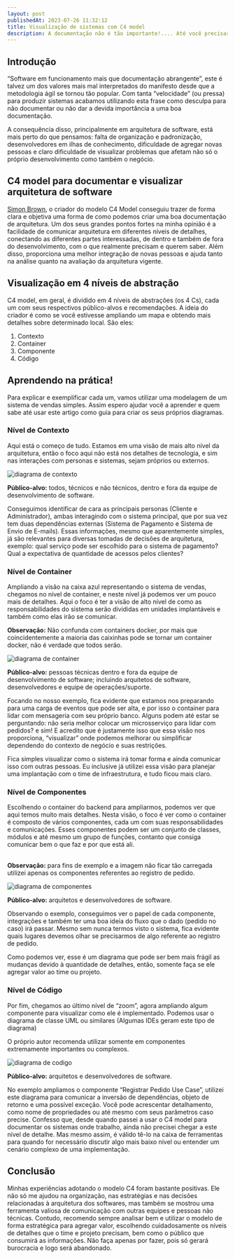 ```yaml
---
layout: post
publishedAt: 2023-07-26 11:32:12
title: Visualização de sistemas com C4 model
description: A documentação não é tão importante!.... Até você precisar dela
---
```

## Introdução

“Software em funcionamento mais que documentação abrangente”, este é talvez um dos valores mais mal interpretados do manifesto desde que a metodologia ágil se tornou tão popular. Com tanta “velocidade” (ou pressa) para produzir sistemas acabamos utilizando esta frase como desculpa para não documentar ou não dar a devida importância a uma boa documentação.

A consequência disso, principalmente em arquitetura de software, está mais perto do que pensamos: falta de organização e padronização, desenvolvedores em ilhas de conhecimento, dificuldade de agregar novas pessoas e claro dificuldade de visualizar problemas que afetam não só o próprio desenvolvimento como também o negócio.



## C4 model para documentar e visualizar arquitetura de software

[Simon Brown](https://simonbrown.je/), o criador do modelo C4 Model conseguiu trazer de forma clara e objetiva uma forma de como podemos criar uma boa documentação de arquitetura. Um dos seus grandes pontos fortes na minha opinião é a facilidade de comunicar arquitetura em diferentes níveis de detalhes, conectando as diferentes partes interessadas, de dentro e também de fora do desenvolvimento, com o que realmente precisam e querem saber. Além disso, proporciona uma melhor integração de novas pessoas e ajuda tanto na análise quanto na avaliação da arquitetura vigente.



## Visualização em 4 níveis de abstração

C4 model, em geral, é dividido em 4 níveis de abstrações (os 4 Cs), cada um com seus respectivos público-alvos e recomendações. A ideia do criador é como se você estivesse ampliando um mapa e obtendo mais detalhes sobre determinado local. São eles:

1. Contexto
2. Container
3. Componente
4. Código



## Aprendendo na prática!

Para explicar e exemplificar cada um, vamos utilizar uma modelagem de um sistema de vendas simples. Assim espero ajudar você a aprender e quem sabe até usar este artigo como guia para criar os seus próprios diagramas.

### Nível de Contexto

Aqui está o começo de tudo. Estamos em uma visão de mais alto nível da arquitetura, então o foco aqui não está nos detalhes de tecnologia, e sim nas interações com personas e sistemas, sejam próprios ou externos.

![diagrama de contexto](/images/contexto.png "Diagrama de contexto")

**Público-alvo:** todos, técnicos e não técnicos, dentro e fora da equipe de desenvolvimento de software.

Conseguimos identificar de cara as principais personas (Cliente e Administrador), ambas interagindo com o sistema principal, que por sua vez tem duas dependências externas (Sistema de Pagamento e Sistema de Envio de E-mails). Essas informações, mesmo que aparentemente simples, já são relevantes para diversas tomadas de decisões de arquitetura, exemplo: qual serviço pode ser escolhido para o sistema de pagamento? Qual a expectativa de quantidade de acessos pelos clientes?

### Nível de Container

Ampliando a visão na caixa azul representando o sistema de vendas, chegamos no nível de container, e neste nível já podemos ver um pouco mais de detalhes. Aqui o foco é ter a visão de alto nível de como as responsabilidades do sistema serão divididas em unidades implantáveis e também como elas irão se comunicar. 

**Observação:** Não confunda com containers docker, por mais que coincidentemente a maioria das caixinhas pode se tornar um container docker, não é verdade que todos serão.

![diagrama de container](/images/container.png "Diagrama de container")

**Público-alvo:** pessoas técnicas dentro e fora da equipe de desenvolvimento de software; incluindo arquitetos de software, desenvolvedores e equipe de operações/suporte.

Focando no nosso exemplo, fica evidente que estamos nos preparando para uma carga de eventos que pode ser alta, e por isso o container para lidar com mensageria com seu próprio banco. Alguns podem até estar se perguntando: não seria melhor colocar um microsserviço para lidar com pedidos? e sim! E acredito que é justamente isso que essa visão nos proporciona, “visualizar” onde podemos melhorar ou simplificar dependendo do contexto de negócio e suas restrições. 

Fica simples visualizar como o sistema irá tomar forma e ainda comunicar isso com outras pessoas. Eu inclusive já utilizei essa visão para planejar uma implantação com o time de infraestrutura, e tudo ficou mais claro.



### Nível de Componentes

Escolhendo o container do backend para ampliarmos, podemos ver que aqui temos muito mais detalhes. Nesta visão, o foco é ver como o container é composto de vários componentes, cada um com suas responsabilidades e comunicações. Esses componentes podem ser um conjunto de classes, módulos e até mesmo um grupo de funções, contanto que consiga comunicar bem o que faz e por que está ali.

**\
Observação:** para fins de exemplo e a imagem não ficar tão carregada utilizei apenas os componentes referentes ao registro de pedido.

![diagrama de componentes](/images/componente.png "Diagrama de componentes")

**Público-alvo:** arquitetos e desenvolvedores de software.

Observando o exemplo, conseguimos ver o papel de cada componente, integrações e também ter uma boa ideia do fluxo que o dado (pedido no caso) irá passar. Mesmo sem nunca termos visto o sistema, fica evidente quais lugares devemos olhar se precisarmos de algo referente ao registro de pedido.

Como podemos ver, esse é um diagrama que pode ser bem mais frágil as mudanças devido à quantidade de detalhes, então, somente faça se ele agregar valor ao time ou projeto.



### Nível de Código

Por fim, chegamos ao último nível de “zoom”, agora ampliando algum componente para visualizar como ele é implementado. Podemos usar o diagrama de classe UML ou similares (Algumas IDEs geram este tipo de diagrama)

O próprio autor recomenda utilizar somente em componentes extremamente importantes ou complexos.

![diagrama de codigo](/images/codigo.png "Diagrama de codigo")

**Público-alvo:** arquitetos e desenvolvedores de software.

No exemplo ampliamos o componente “Registrar Pedido Use Case”, utilizei este diagrama para comunicar a inversão de dependências, objeto de retorno e uma possível exceção. Você pode acrescentar detalhamento, como nome de propriedades ou até mesmo com seus parâmetros caso precise. Confesso que, desde quando passei a usar o C4 model para documentar os sistemas onde trabalho, ainda não precisei chegar a este nível de detalhe. Mas mesmo assim, é válido tê-lo na caixa de ferramentas para quando for necessário discutir algo mais baixo nível ou entender um cenário complexo de uma implementação.



## Conclusão

Minhas experiências adotando o modelo C4 foram bastante positivas. Ele não só me ajudou na organização, nas estratégias e nas decisões relacionadas à arquitetura dos softwares, mas também se mostrou uma ferramenta valiosa de comunicação com outras equipes e pessoas não técnicas. Contudo, recomendo sempre analisar bem e utilizar o modelo de forma estratégica para agregar valor, escolhendo cuidadosamente os níveis de detalhes que o time e projeto precisam, bem como o público que consumirá as informações. Não faça apenas por fazer, pois só gerará burocracia e logo será abandonado.